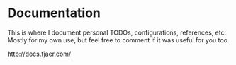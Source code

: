# Documentation
This is where I document personal TODOs, configurations, references, etc. Mostly for my own use, but feel free to comment if it was useful for you too.

http://docs.fjaer.com/
